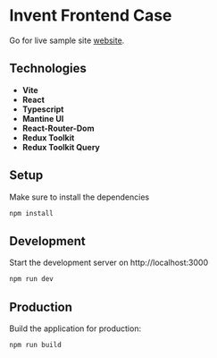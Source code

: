 # Invent Frontend Case

Go for live sample site [website](https://frontend-case-snowy.vercel.app/).

## Technologies

- **Vite**
- **React**
- **Typescript**
- **Mantine UI**
- **React-Router-Dom**
- **Redux Toolkit**
- **Redux Toolkit Query**

## Setup

Make sure to install the dependencies

```bash
npm install
```

## Development

Start the development server on http://localhost:3000

```bash
npm run dev
```

## Production

Build the application for production:

```bash
npm run build
```
